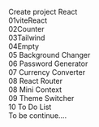 Create project React <br>
01viteReact <br>
02Counter <br>
03Tailwind <br>
04Empty <br>
05 Background Changer <br>
06 Password Generator <br>
07 Currency Converter <br>
08 React Router <br>
08 Mini Context <br>
09 Theme Switcher <br>
10 To Do List <br>
To be continue....
